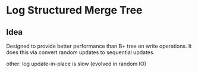 Log Structured Merge Tree
===========

## Idea
Designed to provide better performance than B+ tree on write operations. It does
this via convert random updates to sequential updates.

other:
log update-in-place is slow (evolved in random IO)